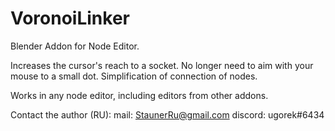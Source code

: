 # VoronoiLinker
Blender Addon for Node Editor.

Increases the cursor's reach to a socket.
No longer need to aim with your mouse to a small dot.
Simplification of connection of nodes.

Works in any node editor, including editors from other addons.

Contact the author (RU):
mail: StaunerRu@gmail.com
discord: ugorek#6434
